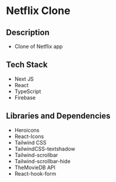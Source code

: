 # Netflix Clone

## Description

- Clone of Netflix app

## Tech Stack

- Next JS
- React
- TypeScript
- Firebase

## Libraries and Dependencies

- Heroicons
- React-Icons
- Tailwind CSS
- TailwindCSS-textshadow
- Tailwind-scrollbar
- Tailwind-scrollbar-hide
- TheMovieDB API
- React-hook-form
